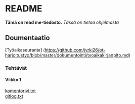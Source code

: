 # README

__Tämä on read me-tiedosto.__ _Tässä on tietoa ohjelmasta_

## Doumentaatio
[Työaikaseuranta] (https://github.com/jyrki26/ot-harjoitustyo/blob/master/dokumentointi/tyoaikakirjanpito.md)

### Tehtävät
#### Viikko 1
[komentorivi.txt](https://github.com/jyrki26/ot-harjoitustyo/blob/master/laskarit/viikko1/komentorivi.txt) <br/>
[gitlog.txt](https://github.com/jyrki26/ot-harjoitustyo/blob/master/laskarit/viikko1/gitlog.txt)


